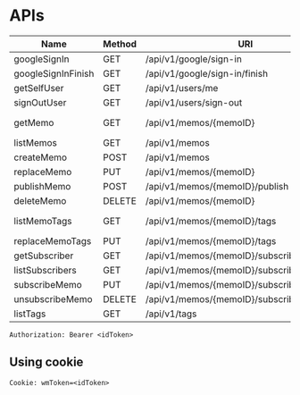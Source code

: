 # APIs

| Name               | Method | URI                                         |   Authorization    |
| ------------------ | ------ | ------------------------------------------- | :----------------: |
| googleSignIn       | GET    | /api/v1/google/sign-in                      |         N          |
| googleSignInFinish | GET    | /api/v1/google/sign-in/finish               |         N          |
| getSelfUser        | GET    | /api/v1/users/me                            |         Y          |
| signOutUser        | GET    | /api/v1/users/sign-out                      |         N          |
| getMemo            | GET    | /api/v1/memos/{memoID}                      | Y (N if published) |
| listMemos          | GET    | /api/v1/memos                               |         Y          |
| createMemo         | POST   | /api/v1/memos                               |         Y          |
| replaceMemo        | PUT    | /api/v1/memos/{memoID}                      |         Y          |
| publishMemo        | POST   | /api/v1/memos/{memoID}/publish              |         Y          |
| deleteMemo         | DELETE | /api/v1/memos/{memoID}                      |         Y          |
| listMemoTags       | GET    | /api/v1/memos/{memoID}/tags                 | Y (N if published) |
| replaceMemoTags    | PUT    | /api/v1/memos/{memoID}/tags                 |         Y          |
| getSubscriber      | GET    | /api/v1/memos/{memoID}/subscribers/{userID} |         Y          |
| listSubscribers    | GET    | /api/v1/memos/{memoID}/subscribers          |         Y          |
| subscribeMemo      | PUT    | /api/v1/memos/{memoID}/subscribers/{userID} |         Y          |
| unsubscribeMemo    | DELETE | /api/v1/memos/{memoID}/subscribers/{userID} |         Y          |
| listTags           | GET    | /api/v1/tags                                |         Y          |

```
Authorization: Bearer <idToken>
```

## Using cookie
```
Cookie: wmToken=<idToken>
```
